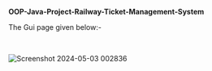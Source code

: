 
  <h12><strong>OOP-Java-Project-Railway-Ticket-Management-System</strong></h12>
<p>The Gui page given below:-</p>
    <br>
  
![Screenshot 2024-05-03 002836](https://github.com/sszobaer/OOP-Java-Project-Railway-Ticket-Management-System/assets/118447914/94111dfd-cd39-4f4d-8bae-dbe3029e8cd7)

